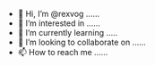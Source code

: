 - 👋 Hi, I’m @rexvog ......
- 👀 I’m interested in ......
- 🌱 I’m currently learning .....
- 💞️ I’m looking to collaborate on ......
- 📫 How to reach me ......

<!---
rexvog/rexvog is a ✨ special ✨ repository because its `README.md` (this file) appears on your GitHub profile.
You can click the Preview link to take a look at your changes.
--->
